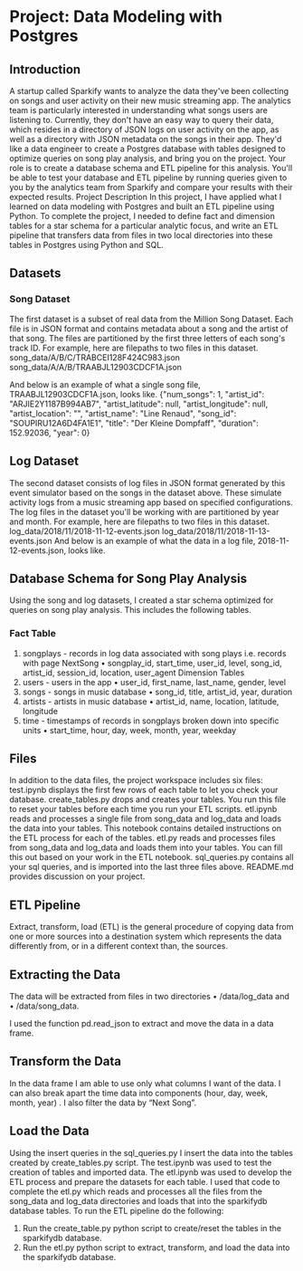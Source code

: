 # Project: Data Modeling with Postgres

## Introduction
A startup called Sparkify wants to analyze the data they've been collecting on songs and user activity on their new music streaming app. The analytics team is particularly interested in understanding what songs users are listening to. Currently, they don't have an easy way to query their data, which resides in a directory of JSON logs on user activity on the app, as well as a directory with JSON metadata on the songs in their app.
They'd like a data engineer to create a Postgres database with tables designed to optimize queries on song play analysis, and bring you on the project. Your role is to create a database schema and ETL pipeline for this analysis. You'll be able to test your database and ETL pipeline by running queries given to you by the analytics team from Sparkify and compare your results with their expected results.
Project Description
In this project, I have applied what I learned on data modeling with Postgres and built an ETL pipeline using Python. To complete the project, I needed to define fact and dimension tables for a star schema for a particular analytic focus, and write an ETL pipeline that transfers data from files in two local directories into these tables in Postgres using Python and SQL.
## Datasets
### Song Dataset
The first dataset is a subset of real data from the Million Song Dataset. Each file is in JSON format and contains metadata about a song and the artist of that song. The files are partitioned by the first three letters of each song's track ID. For example, here are filepaths to two files in this dataset.
song_data/A/B/C/TRABCEI128F424C983.json
song_data/A/A/B/TRAABJL12903CDCF1A.json

And below is an example of what a single song file, TRAABJL12903CDCF1A.json, looks like.
{"num_songs": 1, "artist_id": "ARJIE2Y1187B994AB7", "artist_latitude": null, "artist_longitude": null, "artist_location": "", "artist_name": "Line Renaud", "song_id": "SOUPIRU12A6D4FA1E1", "title": "Der Kleine Dompfaff", "duration": 152.92036, "year": 0}

## Log Dataset
The second dataset consists of log files in JSON format generated by this event simulator based on the songs in the dataset above. These simulate activity logs from a music streaming app based on specified configurations.
The log files in the dataset you'll be working with are partitioned by year and month. For example, here are filepaths to two files in this dataset.
log_data/2018/11/2018-11-12-events.json
log_data/2018/11/2018-11-13-events.json
And below is an example of what the data in a log file, 2018-11-12-events.json, looks like.

 
## Database Schema for Song Play Analysis
Using the song and log datasets, I created a star schema optimized for queries on song play analysis. This includes the following tables.
### Fact Table
1.	songplays - records in log data associated with song plays i.e. records with page NextSong
•	songplay_id, start_time, user_id, level, song_id, artist_id, session_id, location, user_agent
Dimension Tables
2.	users - users in the app
•	user_id, first_name, last_name, gender, level
3.	songs - songs in music database
•	song_id, title, artist_id, year, duration
4.	artists - artists in music database
•	artist_id, name, location, latitude, longitude
5.	time - timestamps of records in songplays broken down into specific units
•	start_time, hour, day, week, month, year, weekday

 
## Files
In addition to the data files, the project workspace includes six files:
test.ipynb displays the first few rows of each table to let you check your database.
create_tables.py drops and creates your tables. You run this file to reset your tables before each time you run your ETL scripts.
etl.ipynb reads and processes a single file from song_data and log_data and loads the data into your tables. This notebook contains detailed instructions on the ETL process for each of the tables.
etl.py reads and processes files from song_data and log_data and loads them into your tables. You can fill this out based on your work in the ETL notebook.
sql_queries.py contains all your sql queries, and is imported into the last three files above.
README.md provides discussion on your project.
## ETL Pipeline
Extract, transform, load (ETL) is the general procedure of copying data from one or more sources into a destination system which represents the data differently from, or in a different context than, the sources.
## Extracting the Data 
The data will be extracted from files in two directories 
•	/data/log_data and
•	/data/song_data.

I used the function pd.read_json to extract and move the data in a data frame. 
## Transform the Data
 In the data frame I am able to use only what columns I want of the data. I can also break apart the time data into components (hour, day, week, month, year) . I also filter the data by “Next Song”.
## Load the Data
Using the insert queries in the sql_queries.py I insert the data into the tables created by create_tables.py script. 
The test.ipynb was used to test the creation of tables and imported data.
The etl.ipynb was used to develop the ETL process and prepare the datasets for each table. I used that code to complete the etl.py which reads and processes all the files from the song_data and log_data directories and loads that into the sparkifydb database tables.
To run the ETL pipeline do the following:
1.	Run the create_table.py python script to create/reset the tables in the sparkifydb database.
2.	Run the etl.py python script to extract, transform, and load the data into the sparkifydb database.


